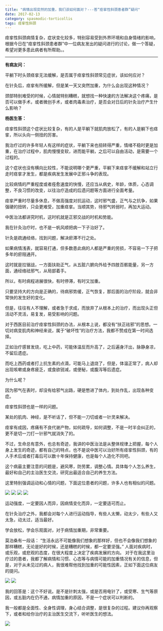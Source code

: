 ```yaml
---
title: "病情出现突然的加重，我们该如何面对？---答“痉挛性斜颈患者群”疑问"
date: 2017-02-13
category: spasmodic-torticollis
tags: 痉挛性斜颈
---
```


痉挛性斜颈病情复杂，症状变化较多，特别容易受到外界环境和自身情绪的影响，根据今日在“痉挛性斜颈患者群”中一位病友发出的疑问进行的讨论，做一个答疑，希望对更多患此病者有所帮助。。

***

**有病友问：**

平躺下时头颈痉挛无法缓解，是否属于痉挛性斜颈常见症状，该如何应对？

在针灸后，痉挛有所缓解，但是某一天又突然加重，为什么会出现这种情况？

颈部特别难受的时候，心情就特别糟糕，就想找一种快速的方法解决这个疼痛，是否可以做手术，或者微创手术，或者肉毒素治疗，是否会对日后的针灸治疗产生什么影响？

**杨医生答：**

痉挛性斜颈这个症状比较复杂，有的人是平躺下就肌肉放松了，有的人是躺下也痉挛，所以头向一侧扭的厉害。

我治疗过的许多年轻人有这样的症状，平躺下来也扭转得严重，情绪不稳时更是加重，在治疗过程中，肌肉慢慢变软，进而能平躺，之后可以自由活动，是需要一个过程的。

这个症状也没有横向比较性，不能说明哪个更严重，平躺下来痉挛不缓解和站立行走时痉挛才发生，都是疾病发生发展中正邪斗争的表现。

比较病情的严重程度或者痊愈速度的快慢，还应当从病史，年龄，体质，心态调整，不良习惯的改变，以往治疗造成的后遗问题等方面进行全面考量。

痉挛严重时尽量多休息，不做高强度对抗运动，这时邪气盛，正气与之抗争，如果强硬的扭转，只会更难受，加重痉挛。当顺其势，待邪气转弱时，再加大运动。

中医治法都讲究时机，这时机就是正邪交战的时机和势能。

我在针灸治疗时，也不是一帆风顺把病一下子治好了。

针灸是疏通经络，找到问题，解决瘀滞不行之处。

如果病情浅表，就容易打通，但多数患此病的人都是严重的劳损，不容易一下子把多年的瘀阻通开。

这时就是拉锯战，一方面扶助正气，从五脏六腑向外给予四肢百骸能量，另一方面，通经络祛邪气，从局部着手。

所以，有时病程进展很快，有时停滞，有时又加重。

只要坚持大的方向是正确的，待病邪势缓，正气恢复，那后面的治疗阶段，就会非常快的发生好的变化。

但是，往往有人不理解，或者急于求成，而放弃了从根本上的治疗，而出现头正但活动不灵活，易复发，易受影响的问题。

对于西医目前治疗痉挛性斜颈的办法，从根本上说，都没有“扶正祛邪”的思想。一切对病变肌肉和神经来说，属于“破坏性”的治疗方法，我都不赞成在第一时间选择。

正如治疗感冒发烧，吃上中药，可能体温反而升高了，之后遍身汗出，脉静身凉，不留后遗症。

而吃上西药或者打上抗生素的点滴，可能马上退烧了，但是，体温正常了，病人却出现咳嗽或身疼疲乏，或食欲锐减，或便秘，或腹泻等后遗症。

为什么呢？

因为邪气在表时，却没有给邪气出路，硬是憋进了体内，到处作乱，出现各种变症。

痉挛性斜颈也是一样的问题。

某处的肌肉、神经，是不听话了，但不能一刀切或者一针灵来解决。

痉挛有成因，疼痛有不良代谢产物，如何疏导，如何调整，不是一时半会纠正的，更不是切一刀打一针邪气就消失了的。

不过，生命总有意外，也总有奇迹，我讲的中医治法是从整体规律上把握，每个人身上发生的奇迹，都有自己的特点，也不是说中医可以治好所有痉挛性斜颈，有的人手术后或者打毒后可以数十年保持健康，也是每个人造化不同吧。

这个病最主要注意的问题是，避风寒，防劳累，调整心情。具体每个人怎么养生，最好和自己的主治医生交流，研究出最适合自己的养生方法。

这里特别强调运动和心情的问题，下面这位患者的问题，许多人也有相似的问题。

![](/media/2017/02/13-01.jpg)
![](/media/2017/02/13-02.jpg)
![](/media/2017/02/13-03.jpg)
![](/media/2017/02/13-04.jpg)

运动强度，一定要因人而异，因病情变化而异，一定要适可而止。

在针灸治疗之外，我都会对每个人进行运动指导，有些人太懒，动太少，有些人又太急，动太过，适当最好。


学会放松，学会乐观面对，对于病情加重期，非常重要。

莫泊桑有一段话：
“生活永远不可能像我们想象的那样好，但也不会像我们想象的那样糟糕，无论是好的时候，还是糟糕的时候，都一定要坚强。”
人面对疾病时，或乐观，或悲观的态度，在很大程度上决定了疾病发展的方向。
对于在我这里治疗过的患者，我都了解病情和习惯、心态等与病情可能的加重情况有关的信息，但是，对于从未见过的病人，我很难帮他找到加重的可能性因素，正如下面这位病友的提问。

![](/media/2017/02/13-05.jpg)
![](/media/2017/02/13-06.jpg)

我的回答是：这个不好说。是不是针刺太强，或是否用电针了，或受寒、生气等原因，或五脏内在仍不通，病情加重的原因，不是一个症状可以判断的。

我一般都是全面性、全身性调理，身心结合调整，是很复杂的过程。建议你再观察下，或者和给你治疗的主治医生交流下，听听医生的想法。

![](/media/2017/02/13-07.jpg)